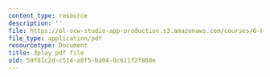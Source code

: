 ```yaml
---
content_type: resource
description: ''
file: https://ol-ocw-studio-app-production.s3.amazonaws.com/courses/6-849-geometric-folding-algorithms-linkages-origami-polyhedra-fall-2012/59f81c2dc514a8f5ba040c611f2f860e_ShvQYLXCjos.pdf
file_type: application/pdf
resourcetype: Document
title: 3play pdf file
uid: 59f81c2d-c514-a8f5-ba04-0c611f2f860e
---
```

